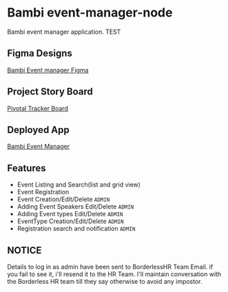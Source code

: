 # Bambi event-manager-node

Bambi event manager application. TEST

## Figma Designs

[Bambi Event manager Figma](https://www.figma.com/file/X5XqgYVFQ2q5S5Xvpsqfqt/Event-manager?node-id=0%3A1)

## Project Story Board

[Pivotal Tracker Board](https://www.pivotaltracker.com/n/projects/2486987)

## Deployed App

[Bambi Event Manager](https://event-manager-node.herokuapp.com/)

## Features

- Event Listing and Search(list and grid view)
- Event Registration
- Event Creation/Edit/Delete `ADMIN`
- Adding Event Speakers Edit/Delete `ADMIN`
- Adding Event types Edit/Delete `ADMIN`
- EventType Creation/Edit/Delete `ADMIN`
- Registration search and notification `ADMIN`

## NOTICE

Details to log in as admin have been sent to BorderlessHR Team Email.
if you fail to see it, i'll resend it to the HR Team. I'll maintain conversation with the Borderless HR team till they say otherwise to avoid any impostor.
